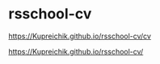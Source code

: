 # rsschool-cv

https://Kupreichik.github.io/rsschool-cv/cv

https://Kupreichik.github.io/rsschool-cv/